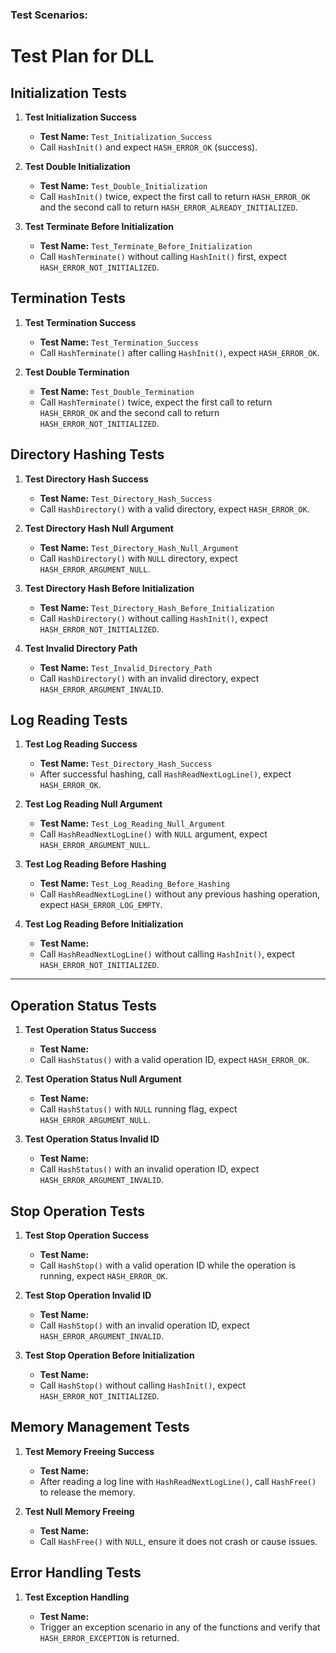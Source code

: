 ### Test Scenarios:

# Test Plan for DLL

## Initialization Tests

1. **Test Initialization Success**

    - **Test Name:** `Test_Initialization_Success`
    - Call `HashInit()` and expect `HASH_ERROR_OK` (success).

2. **Test Double Initialization**

    - **Test Name:** `Test_Double_Initialization`
    - Call `HashInit()` twice, expect the first call to return `HASH_ERROR_OK` and the second call to return
      `HASH_ERROR_ALREADY_INITIALIZED`.

3. **Test Terminate Before Initialization**

    - **Test Name:** `Test_Terminate_Before_Initialization`
    - Call `HashTerminate()` without calling `HashInit()` first, expect `HASH_ERROR_NOT_INITIALIZED`.

## Termination Tests

1. **Test Termination Success**

    - **Test Name:** `Test_Termination_Success`
    - Call `HashTerminate()` after calling `HashInit()`, expect `HASH_ERROR_OK`.

2. **Test Double Termination**

    - **Test Name:** `Test_Double_Termination`
    - Call `HashTerminate()` twice, expect the first call to return `HASH_ERROR_OK` and the second call to return
      `HASH_ERROR_NOT_INITIALIZED`.

## Directory Hashing Tests

1. **Test Directory Hash Success**

    - **Test Name:** `Test_Directory_Hash_Success`
    - Call `HashDirectory()` with a valid directory, expect `HASH_ERROR_OK`.

2. **Test Directory Hash Null Argument**

    - **Test Name:** `Test_Directory_Hash_Null_Argument`
    - Call `HashDirectory()` with `NULL` directory, expect `HASH_ERROR_ARGUMENT_NULL`.

3. **Test Directory Hash Before Initialization**

    - **Test Name:** `Test_Directory_Hash_Before_Initialization`
    - Call `HashDirectory()` without calling `HashInit()`, expect `HASH_ERROR_NOT_INITIALIZED`.

4. **Test Invalid Directory Path**

    - **Test Name:** `Test_Invalid_Directory_Path`
    - Call `HashDirectory()` with an invalid directory, expect `HASH_ERROR_ARGUMENT_INVALID`.

## Log Reading Tests

1. **Test Log Reading Success**

    - **Test Name:** `Test_Directory_Hash_Success`
    - After successful hashing, call `HashReadNextLogLine()`, expect `HASH_ERROR_OK`.

2. **Test Log Reading Null Argument**

    - **Test Name:** `Test_Log_Reading_Null_Argument`
    - Call `HashReadNextLogLine()` with `NULL` argument, expect `HASH_ERROR_ARGUMENT_NULL`.

3. **Test Log Reading Before Hashing**

    - **Test Name:** `Test_Log_Reading_Before_Hashing`
    - Call `HashReadNextLogLine()` without any previous hashing operation, expect `HASH_ERROR_LOG_EMPTY`.

4. **Test Log Reading Before Initialization**

    - **Test Name:**
    - Call `HashReadNextLogLine()` without calling `HashInit()`, expect `HASH_ERROR_NOT_INITIALIZED`.

---

## Operation Status Tests

1. **Test Operation Status Success**

    - **Test Name:**
    - Call `HashStatus()` with a valid operation ID, expect `HASH_ERROR_OK`.

2. **Test Operation Status Null Argument**

    - **Test Name:**
    - Call `HashStatus()` with `NULL` running flag, expect `HASH_ERROR_ARGUMENT_NULL`.

3. **Test Operation Status Invalid ID**

    - **Test Name:**
    - Call `HashStatus()` with an invalid operation ID, expect `HASH_ERROR_ARGUMENT_INVALID`.

## Stop Operation Tests

1. **Test Stop Operation Success**

    - **Test Name:**
    - Call `HashStop()` with a valid operation ID while the operation is running, expect `HASH_ERROR_OK`.

2. **Test Stop Operation Invalid ID**

    - **Test Name:**
    - Call `HashStop()` with an invalid operation ID, expect `HASH_ERROR_ARGUMENT_INVALID`.

3. **Test Stop Operation Before Initialization**

    - **Test Name:**
    - Call `HashStop()` without calling `HashInit()`, expect `HASH_ERROR_NOT_INITIALIZED`.

## Memory Management Tests

1. **Test Memory Freeing Success**

    - **Test Name:**
    - After reading a log line with `HashReadNextLogLine()`, call `HashFree()` to release the memory.

2. **Test Null Memory Freeing**

    - **Test Name:**
    - Call `HashFree()` with `NULL`, ensure it does not crash or cause issues.

## Error Handling Tests

1. **Test Exception Handling**

    - **Test Name:**
    - Trigger an exception scenario in any of the functions and verify that `HASH_ERROR_EXCEPTION` is returned.
